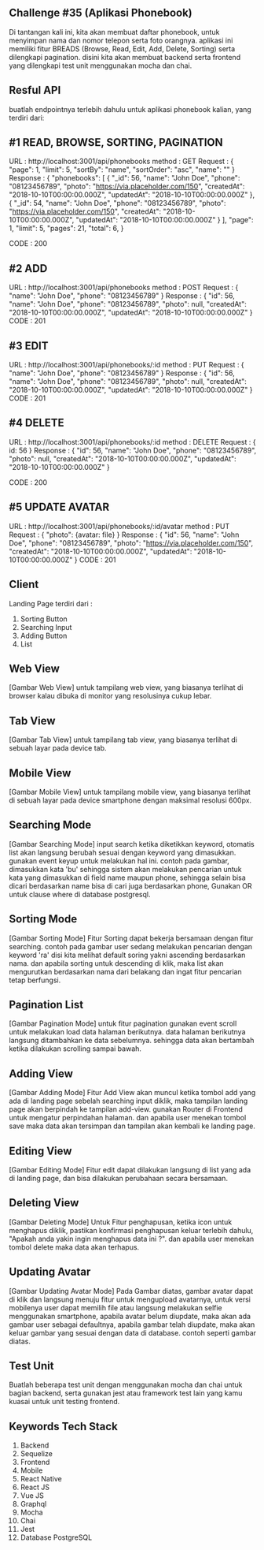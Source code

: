 Challenge #35 (Aplikasi Phonebook)
-------------------
Di tantangan kali ini, kita akan membuat daftar phonebook, untuk menyimpan nama dan nomor telepon serta foto orangnya. aplikasi ini memiliki fitur BREADS (Browse, Read, Edit, Add, Delete,
Sorting) serta dilengkapi pagination. disini kita akan membuat backend serta frontend yang dilengkapi test unit menggunakan mocha dan chai.

Resful API
-------------
buatlah endpointnya terlebih dahulu untuk aplikasi phonebook kalian, yang terdiri dari:

#1 READ, BROWSE, SORTING, PAGINATION
-------------
URL : http://localhost:3001/api/phonebooks
method : GET
Request : {
    "page": 1,
    "limit": 5,
    "sortBy": "name",
    "sortOrder": "asc",
    "name": ""
}
Response : {
    "phonebooks": [
        {
            "_id": 56,
            "name": "John Doe",
            "phone": "08123456789",
            "photo": "https://via.placeholder.com/150",
            "createdAt": "2018-10-10T00:00:00.000Z",
            "updatedAt": "2018-10-10T00:00:00.000Z"
        },
        {
            "_id": 54,
            "name": "John Doe",
            "phone": "08123456789",
            "photo": "https://via.placeholder.com/150",
            "createdAt": "2018-10-10T00:00:00.000Z",
            "updatedAt": "2018-10-10T00:00:00.000Z"
        }
    ],
    "page": 1,
    "limit": 5,
    "pages": 21,
    "total": 6,
}

CODE : 200

#2 ADD
-------------
URL : http://localhost:3001/api/phonebooks
method : POST
Request : {
    "name": "John Doe",
    "phone": "08123456789"
}
Response : {
    "id": 56,
    "name": "John Doe",
    "phone": "08123456789",
    "photo": null,
    "createdAt": "2018-10-10T00:00:00.000Z",
    "updatedAt": "2018-10-10T00:00:00.000Z"
}
CODE : 201

#3 EDIT
-------------
URL : http://localhost:3001/api/phonebooks/:id
method : PUT
Request : {
    "name": "John Doe",
    "phone": "08123456789"
}
Response : {
    "id": 56,
    "name": "John Doe",
    "phone": "08123456789",
    "photo": null,
    "createdAt": "2018-10-10T00:00:00.000Z",
    "updatedAt": "2018-10-10T00:00:00.000Z"
}
CODE : 201

#4 DELETE
-------------
URL : http://localhost:3001/api/phonebooks/:id
method : DELETE
Request : {
    id: 56
}
Response : {
    "id": 56,
    "name": "John Doe",
    "phone": "08123456789",
    "photo": null,
    "createdAt": "2018-10-10T00:00:00.000Z",
    "updatedAt": "2018-10-10T00:00:00.000Z"
}

CODE : 200

#5 UPDATE AVATAR
-------------
URL : http://localhost:3001/api/phonebooks/:id/avatar
method : PUT
Request : {
    "photo": {avatar: file}
}
Response : {
    "id": 56,
    "name": "John Doe",
    "phone": "08123456789",
    "photo": "https://via.placeholder.com/150",
    "createdAt": "2018-10-10T00:00:00.000Z",
    "updatedAt": "2018-10-10T00:00:00.000Z"
}
CODE : 201

Client
-------------

Landing Page
terdiri dari :
1. Sorting Button
2. Searching Input
3. Adding Button
4. List

Web View
-------------
[Gambar Web View]
untuk tampilang web view, yang biasanya terlihat di browser kalau dibuka di monitor yang resolusinya cukup lebar.

Tab View
-------------
[Gambar Tab View]
untuk tampilang tab view, yang biasanya terlihat di sebuah layar pada device tab.

Mobile View
-------------
[Gambar Mobile View]
untuk tampilang mobile view, yang biasanya terlihat di sebuah layar pada device smartphone dengan maksimal resolusi 600px.

Searching Mode  
-------------
[Gambar Searching Mode]
input search ketika diketikkan keyword, otomatis list akan langsung berubah sesuai dengan keyword yang dimasukkan. gunakan event keyup untuk melakukan hal ini. contoh pada gambar, dimasukkan kata 'bu' sehingga sistem akan melakukan pencarian untuk kata yang dimasukkan di field name maupun phone, sehingga selain bisa dicari berdasarkan name bisa di cari juga berdasarkan phone, Gunakan OR untuk clause where di database postgresql.

Sorting Mode
-------------
[Gambar Sorting Mode]
Fitur Sorting dapat bekerja bersamaan dengan fitur searching. contoh pada gambar user sedang melakukan pencarian dengan keyword 'ra' disi kita melihat default soring yakni ascending berdasarkan nama. dan apabila sorting untuk descending di klik, maka list akan mengurutkan berdasarkan nama dari belakang dan ingat fitur pencarian tetap berfungsi.

Pagination List
-------------
[Gambar Pagination Mode]
untuk fitur pagination gunakan event scroll untuk melakukan load data halaman berikutnya. data halaman berikutnya langsung ditambahkan ke data sebelumnya. sehingga data akan bertambah ketika dilakukan scrolling sampai bawah.

Adding View
-------------
[Gambar Adding Mode]
Fitur Add View akan muncul ketika tombol add yang ada di landing page sebelah searching input diklik, maka tampilan landing page akan berpindah ke tampilan add-view. gunakan Router di Frontend untuk mengatur perpindahan halaman. dan apabila user menekan tombol save maka data akan tersimpan dan tampilan akan kembali ke landing page.

Editing View
-------------
[Gambar Editing Mode]
Fitur edit dapat dilakukan langsung di list yang ada di landing page, dan bisa dilakukan perubahaan secara bersamaan.

Deleting View
-------------
[Gambar Deleting Mode]
Untuk Fitur penghapusan, ketika icon untuk menghapus diklik, pastikan konfirmasi penghapusan keluar terlebih dahulu, "Apakah anda yakin ingin menghapus data ini ?". dan apabila user menekan tombol delete maka data akan terhapus.

Updating Avatar
-------------
[Gambar Updating Avatar Mode]
Pada Gambar diatas, gambar avatar dapat di klik dan langsung menuju fitur untuk mengupload avatarnya, untuk versi mobilenya user dapat memilih file atau langsung melakukan selfie menggunakan smartphone, apabila avatar belum diupdate, maka akan ada gambar user sebagai defaultnya, apabila gambar telah diupdate, maka akan keluar gambar yang sesuai dengan data di database. contoh seperti gambar diatas.

Test Unit
-------------
Buatlah beberapa test unit dengan menggunakan mocha dan chai untuk bagian backend, serta gunakan jest atau framework test lain yang kamu kuasai untuk unit testing frontend.

Keywords Tech Stack
-------------
1. Backend
2. Sequelize
3. Frontend
4. Mobile
5. React Native
6. React JS
7. Vue JS
8. Graphql
9. Mocha
10. Chai
11. Jest
12. Database PostgreSQL

